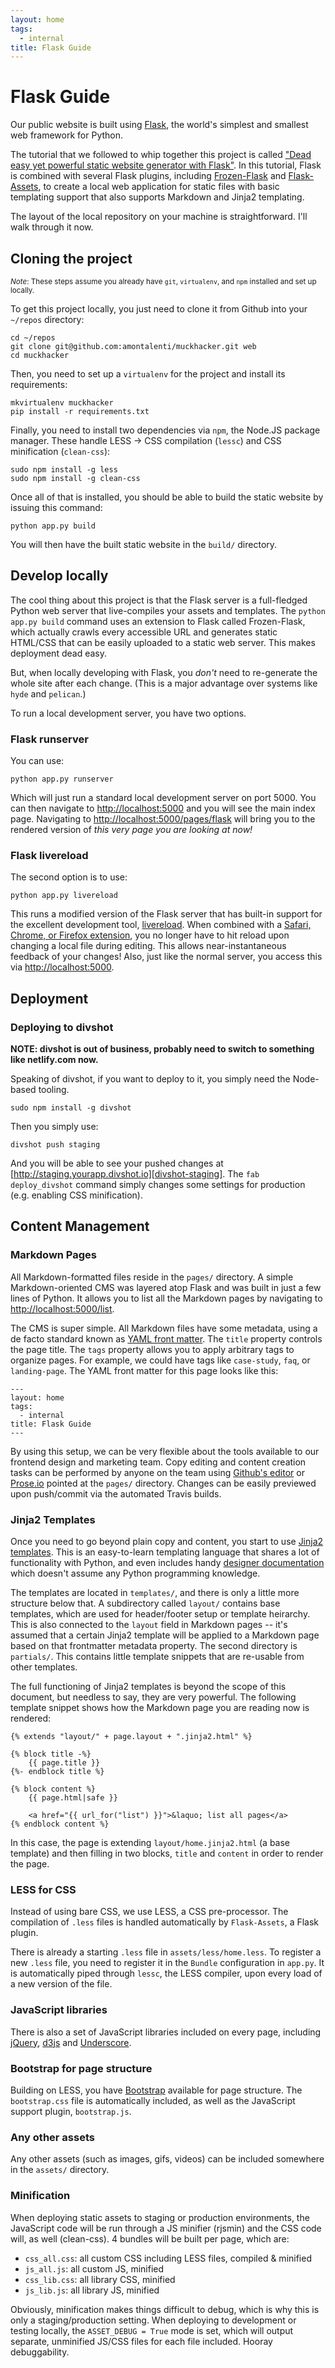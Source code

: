 ```yaml
---
layout: home
tags:
  - internal
title: Flask Guide
---
```


# Flask Guide

Our public website is built using [Flask][flask], the world's simplest and smallest web framework for Python.

The tutorial that we followed to whip together this project is called ["Dead easy yet powerful static website generator with Flask"][dead-easy]. In this tutorial, Flask is combined with several Flask plugins, including [Frozen-Flask][frozen-flask] and [Flask-Assets][flask-assets], to create a local web application for static files with basic templating support that also supports Markdown and Jinja2 templating.

The layout of the local repository on your machine is straightforward. I'll walk through it now.

## Cloning the project

<small>*Note*: These steps assume you already have `git`, `virtualenv`, and `npm` installed and set up locally.</small>

To get this project locally, you just need to clone it from Github into your `~/repos` directory:

    cd ~/repos
    git clone git@github.com:amontalenti/muckhacker.git web
    cd muckhacker

Then, you need to set up a `virtualenv` for the project and install its requirements:

    mkvirtualenv muckhacker
    pip install -r requirements.txt

Finally, you need to install two dependencies via `npm`, the Node.JS package manager. These handle LESS -> CSS compilation (`lessc`) and CSS minification (`clean-css`):

    sudo npm install -g less
    sudo npm install -g clean-css

Once all of that is installed, you should be able to build the static website by issuing this command:

    python app.py build

You will then have the built static website in the `build/` directory.

## Develop locally

The cool thing about this project is that the Flask server is a full-fledged Python web server that live-compiles your assets and templates. The `python app.py build` command uses an extension to Flask called Frozen-Flask, which actually crawls every accessible URL and generates static HTML/CSS that can be easily uploaded to a static web server. This makes deployment dead easy.

But, when locally developing with Flask, you *don't* need to re-generate the whole site after each change. (This is a major advantage over systems like `hyde` and `pelican`.)

To run a local development server, you have two options.

### Flask runserver

You can use:

    python app.py runserver

Which will just run a standard local development server on port 5000. You can then navigate to [http://localhost:5000][local-5000] and you will see the main index page. Navigating to [http://localhost:5000/pages/flask][local-5000-flask] will bring you to the rendered version of *this very page you are looking at now!*

### Flask livereload

The second option is to use:

    python app.py livereload

This runs a modified version of the Flask server that has built-in support for the excellent development tool, [livereload][livereload]. When combined with a [Safari, Chrome, or Firefox extension][livereload-ext], you no longer have to hit reload upon changing a local file during editing. This allows near-instantaneous feedback of your changes! Also, just like the normal server, you access this via [http://localhost:5000][local-5000].

## Deployment

### Deploying to divshot

**NOTE: divshot is out of business, probably need to switch to something like netlify.com now.**

Speaking of divshot, if you want to deploy to it, you simply need the Node-based tooling.

    sudo npm install -g divshot

Then you simply use:

    divshot push staging

And you will be able to see your pushed changes at [http://staging.yourapp.divshot.io][divshot-staging]. The `fab deploy_divshot` command simply changes some settings for production (e.g. enabling CSS minification).

## Content Management

### Markdown Pages

All Markdown-formatted files reside in the `pages/` directory. A simple Markdown-oriented CMS was layered atop Flask and was built in just a few lines of Python. It allows you to list all the Markdown pages by navigating to [http://localhost:5000/list][local-5000-list].

The CMS is super simple. All Markdown files have some metadata, using a de facto standard known as [YAML front matter][yaml-frontmatter]. The `title` property controls the page title. The `tags` property allows you to apply arbitrary tags to organize pages. For example, we could have tags like `case-study`, `faq`, or `landing-page`. The YAML front matter for this page looks like this:

    ---
    layout: home
    tags:
      - internal
    title: Flask Guide
    ---

By using this setup, we can be very flexible about the tools available to our frontend design and marketing team. Copy editing and content creation tasks can be performed by anyone on the team using [Github's editor][github-editor] or [Prose.io][prose-io] pointed at the `pages/` directory. Changes can be easily previewed upon push/commit via the automated Travis builds.

### Jinja2 Templates

Once you need to go beyond plain copy and content, you start to use [Jinja2 templates][jinja2]. This is an easy-to-learn templating language that shares a lot of functionality with Python, and even includes handy [designer documentation][jinja2-designer] which doesn't assume any Python programming knowledge.

The templates are located in `templates/`, and there is only a little more structure below that. A subdirectory called `layout/` contains base templates, which are used for header/footer setup or template heirarchy. This is also connected to the `layout` field in Markdown pages -- it's assumed that a certain Jinja2 template will be applied to a Markdown page based on that frontmatter metadata property. The second directory is `partials/`. This contains little template snippets that are re-usable from other templates.

The full functioning of Jinja2 templates is beyond the scope of this document, but needless to say, they are very powerful. The following template snippet shows how the Markdown page you are reading now is rendered:

    {% extends "layout/" + page.layout + ".jinja2.html" %}

    {% block title -%}
        {{ page.title }}
    {%- endblock title %}

    {% block content %}
        {{ page.html|safe }}

        <a href="{{ url_for("list") }}">&laquo; list all pages</a>
    {% endblock content %}

In this case, the page is extending `layout/home.jinja2.html` (a base template) and then filling in two blocks, `title` and `content` in order to render the page.

### LESS for CSS

Instead of using bare CSS, we use LESS, a CSS pre-processor. The compilation of `.less` files is handled automatically by `Flask-Assets`, a Flask plugin.

There is already a starting `.less` file in `assets/less/home.less`. To register a new `.less` file, you need to register it in the `Bundle` configuration in `app.py`. It is automatically piped through `lessc`, the LESS compiler, upon every load of a new version of the file.

### JavaScript libraries

There is also a set of JavaScript libraries included on every page, including [jQuery][jquery], [d3js][d3js] and [Underscore][underscore].

### Bootstrap for page structure

Building on LESS, you have [Bootstrap][bootstrap] available for page structure. The `bootstrap.css` file is automatically included, as well as the JavaScript support plugin, `bootstrap.js`.

### Any other assets

Any other assets (such as images, gifs, videos) can be included somewhere in the `assets/` directory.

### Minification

When deploying static assets to staging or production environments, the JavaScript code will be run through a JS minifier (rjsmin) and the CSS code will, as well (clean-css). 4 bundles will be built per page, which are:

* `css_all.css`: all custom CSS including LESS files, compiled & minified
* `js_all.js`: all custom JS, minified
* `css_lib.css`: all library CSS, minified
* `js_lib.js`: all library JS, minified

Obviously, minification makes things difficult to debug, which is why this is only a staging/production setting. When deploying to development or testing locally, the `ASSET_DEBUG = True` mode is set, which will output separate, unminified JS/CSS files for each file included. Hooray debuggability.

[flask]: http://flask.pocoo.org/
[dead-easy]: https://nicolas.perriault.net/code/2012/dead-easy-yet-powerful-static-website-generator-with-flask/
[frozen-flask]: https://pythonhosted.org/Frozen-Flask/
[flask-assets]: http://flask-assets.readthedocs.org/en/latest/
[local-5000]: http://localhost:5000
[local-5000-flask]: http://localhost:5000/pages/flask/
[livereload]: http://livereload.readthedocs.org/en/latest/
[livereload-ext]: http://feedback.livereload.com/knowledgebase/articles/86242
[divshot]: http://divshot.com
[divshot-development]: http://development.yourapp.divshot.io
[divshot-staging]: http://staging.yourapp.divshot.io
[local-5000-list]: http://localhost:5000/list
[yaml-frontmatter]: http://jekyllrb.com/docs/frontmatter/
[github-editor]: https://github.com/amontalenti/muckhacker/tree/master/pages
[prose-io]: http://prose.io/
[jinja2]: http://jinja.pocoo.org/
[jinja2-designer]: http://jinja.pocoo.org/docs/templates/
[bootstrap]: http://getbootstrap.com/
[jquery]: http://jquery.org
[d3js]: http://d3js.org
[underscore]: http://underscorejs.org/
